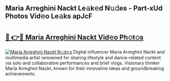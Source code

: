 ## Maria Arreghini Nackt Le𝚊k𝚎d N𝚞𝚍es - Part-xUd Photos Vid𝚎o Le𝚊ks apJcF

# <h2><a href="http://fbaxw7j.evod.top/?m=Maria+Arreghini+Nackt">🔗 👉🔴 Maria Arreghini Nackt Vid𝚎o Ph𝚘t𝚘s</a></h2>

[![Maria Arreghini Nackt N𝚞d𝚎s](https://i.imgur.com/8V9OHl7.gif)](http://fbaxw7j.evod.top/?m=Maria+Arreghini+Nackt)
Digital influencer Maria Arreghini Nackt and multimedia artist renowned for sharing lifestyle and dance-related content via solo and collaborative performances and brief vlogs. Visionary thinker Maria Arreghini Nackt, known for their innovative ideas and groundbreaking achievements. 

